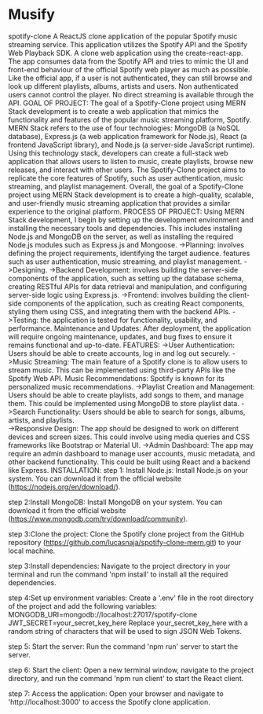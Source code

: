 # Musify
spotify-clone
A ReactJS clone application of the popular Spotify music streaming service. This application utilizes the Spotify API and the Spotify Web Playback SDK.
 A clone web application using the create-react-app. The app consumes data from the Spotify API and tries to mimic the UI and front-end behaviour of the official Spotify web player as much as possible.
 Like the official app, if a user is not authenticated, they can still browse and look up different playlists, albums, artists and users. Non authenticated users cannot control the player.
 No direct streaming is available through the API.
GOAL OF PROJECT:
    The goal of a Spotify-Clone project using MERN Stack development is to create a web application that mimics the functionality and features of the popular music           streaming platform, Spotify.
    MERN Stack refers to the use of four technologies: MongoDB (a NoSQL database), Express.js (a web application framework for Node.js), React (a frontend JavaScript         library), and Node.js (a server-side JavaScript runtime). Using this technology stack, developers can create a full-stack web application that allows users to listen     to music, create playlists, browse new releases, and interact with other users.
    The Spotify-Clone project aims to replicate the core features of Spotify, such as user authentication, music streaming, and playlist management.
    Overall, the goal of a Spotify-Clone project using MERN Stack development is to create a high-quality, scalable, and user-friendly music streaming application that       provides a similar experience to the original platform.
PROCESS OF PROJECT:
    Using MERN Stack development, I begin by setting up the development environment and installing the necessary tools and dependencies. This includes installing Node.js     and MongoDB on the server, as well as installing the required Node.js modules such as Express.js and Mongoose. 
    ->Planning: involves defining the project requirements, identifying the target audience. features such as user authentication, music streaming, and playlist                         management. 
    ->Designing. 
    ->Backend Development: involves building the server-side components of the application, such as setting up the database schema, creating RESTful APIs for data             retrieval and manipulation, and configuring server-side logic using Express.js. 
    ->Frontend:  involves building the client-side components of the application, such as creating React components, styling them using CSS, and integrating them with                    the backend APIs. 
    ->Testing: the application is tested for functionality, usability, and performance.
               Maintenance and Updates: After deployment, the application will require ongoing maintenance, updates, and bug fixes to ensure it remains functional and                   up-to-date.
 FEATURES:
     ->User Authentication: Users should be able to create accounts, log in and log out securely. 
     ->Music Streaming: The main feature of a Spotify clone is to allow users to stream music. This can be implemented using third-party APIs like the Spotify Web API.        Music Recommendations: Spotify is known for its personalized music recommendations. 
     ->Playlist Creation and Management: Users should be able to create playlists, add songs to them, and manage them. This could be implemented using MongoDB to store            playlist data. 
     ->Search Functionality: Users should be able to search for songs, albums, artists, and playlists.  
     ->Responsive Design: The app should be designed to work on different devices and screen sizes. This could involve using media queries and CSS frameworks like              Bootstrap or Material UI. 
     ->Admin Dashboard: The app may require an admin dashboard to manage user accounts, music metadata, and other backend functionality. This could be built using                 React and a backend like Express.
 INSTALLATION:
 step 1: Install Node.js: Install Node.js on your system. You can download it from the official website (https://nodejs.org/en/download/).

 step 2:Install MongoDB: Install MongoDB on your system. You can download it from the official website (https://www.mongodb.com/try/download/community).

step 3:Clone the project: Clone the Spotify clone project from the GitHub repository (https://github.com/lucasnaja/spotify-clone-mern.git) to your local machine.

step 3:Install dependencies: Navigate to the project directory in your terminal and run the command 'npm install' to install all the required dependencies.

step 4:Set up environment variables: Create a '.env' file in the root directory of the project and add the following variables:
      MONGODB_URI=mongodb://localhost:27017/spotify-clone
           JWT_SECRET=your_secret_key_here
      Replace your_secret_key_here with a random string of characters that will be used to sign JSON Web Tokens.

step 5: Start the server: Run the command 'npm run' server to start the server.

step 6: Start the client: Open a new terminal window, navigate to the project directory, and run the command 'npm run client' to start the React client.

step 7: Access the application: Open your browser and navigate to 'http://localhost:3000' to access the Spotify clone application.

